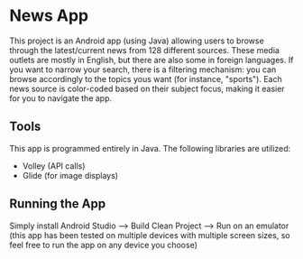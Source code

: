 News App
==========

This project is an Android app (using Java) allowing users to browse
through the latest/current news from 128 different sources. These media outlets are mostly
in English, but there are also some in foreign languages. If you want to
narrow your search, there is a filtering mechanism: you can browse accordingly 
to the topics yous want (for instance, "sports"). Each news source is color-coded
based on their subject focus, making it easier for you to navigate the app. 

## Tools

This app is programmed entirely in Java. The
following libraries are utilized:
  * Volley (API calls)
  * Glide (for image displays)

## Running the App

Simply install Android Studio --> Build Clean Project --> Run on an emulator
(this app has been tested on multiple devices with multiple screen sizes,
so feel free to run the app on any device you choose)


    
